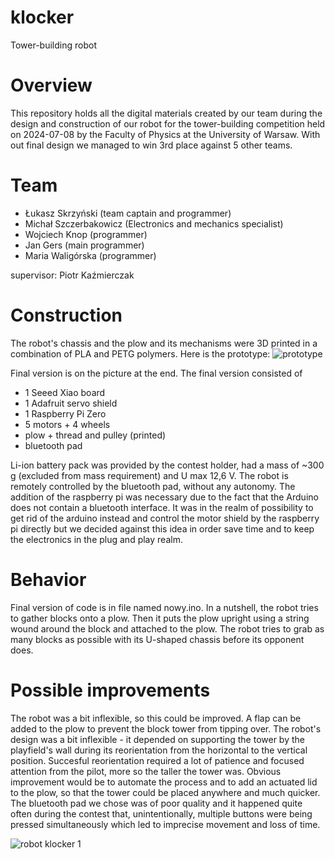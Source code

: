 # klocker
Tower-building robot

# Overview
This repository holds all the digital materials created by our team during the design and construction of our robot for the tower-building competition held on 2024-07-08 by the Faculty of Physics at the University of Warsaw. With out final design we managed to win 3rd place against 5 other teams.


# Team
* Łukasz Skrzyński (team captain and programmer)
* Michał Szczerbakowicz (Electronics and mechanics specialist)
* Wojciech Knop (programmer)
* Jan Gers (main programmer)
* Maria Waligórska (programmer)

supervisor: Piotr Kaźmierczak

# Construction
The robot's chassis and the plow and its mechanisms were 3D printed in a combination of PLA and PETG polymers.
 Here is the prototype:
![prototype](https://github.com/user-attachments/assets/b9332739-77bd-427c-a4f6-dce590f1ee0e)



Final version is on the picture at the end.
The final version consisted of
* 1 Seeed Xiao board
* 1 Adafruit servo shield
* 1 Raspberry Pi Zero 
* 5 motors + 4 wheels
* plow + thread and pulley (printed)
* bluetooth pad

Li-ion battery pack was provided by the contest holder, had a mass of ~300 g (excluded from mass requirement) and U max 12,6 V.
The robot is remotely controlled by the bluetooth pad, without any autonomy. The addition of the raspberry pi was necessary due to the fact that the Arduino does not contain a bluetooth interface. It was in the realm of possibility to get rid of the arduino instead and control the motor shield by the raspberry pi directly but we decided against this idea in order save time and to keep the electronics in the plug and play realm.

# Behavior
Final version of code is in file named nowy.ino. In a nutshell, the robot tries to gather blocks onto a plow. Then it puts the plow upright using a string wound around the block and attached to the plow. The robot tries to grab as many blocks as possible with its U-shaped chassis before its opponent does.


# Possible improvements
The robot was a bit inflexible, so this could be improved. A flap can be added to the plow to prevent the block tower from tipping over.
The robot's design was a bit inflexible - it depended on supporting the tower by the playfield's wall during its reorientation from the horizontal to the vertical position. Succesful reorientation required a lot of patience and focused attention from the pilot, more so the taller the tower was. Obvious improvement would be to automate the process and to add an actuated lid to the plow, so that the tower could be placed anywhere and much quicker.
The bluetooth pad we chose was of poor quality and it happened quite often during the contest that, unintentionally, multiple buttons were being pressed simultaneously which led to imprecise movement and loss of time.


![robot klocker 1](https://github.com/user-attachments/assets/5aadc3d3-a276-40a1-91cd-d3ce7dbd9a2a)

